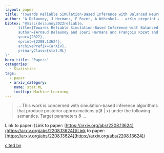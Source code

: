 ```yaml
---
layout: paper
title: "Towards Reliable Simulation-Based Inference with Balanced Neural Ratio Estimation"
author: "A Delaunoy, J Hermans, F Rozet, A Wehenkel… - arXiv preprint arXiv …, 2022 - arxiv.org"
bibtex: "@misc{delaunoy2022reliable,
      title={Towards Reliable Simulation-Based Inference with Balanced Neural Ratio Estimation}, 
      author={Arnaud Delaunoy and Joeri Hermans and François Rozet and Antoine Wehenkel and Gilles Louppe},
      year={2022},
      eprint={2208.13624},
      archivePrefix={arXiv},
      primaryClass={stat.ML}
}"
hero_title: "Papers"
categories:
  - Statistics
tags:
  - paper
  - arxiv_category:
    name: stat.ML
    tooltip: Machine Learning
---
```

>… This work is concerned with simulation-based inference algorithms that produce posterior approximations p(ϑ | x) under the following semantics. Target parameters ϑ …

Link to paper: [Link to paper: [https://arxiv.org/abs/2208.13624](https://arxiv.org/abs/2208.13624)](Link to paper: [https://arxiv.org/abs/2208.13624](https://arxiv.org/abs/2208.13624))

[cited by](https://scholar.google.com/scholar?cites=2070151199404142004&as_sdt=5,44&sciodt=0,44&hl=en&num=20)
